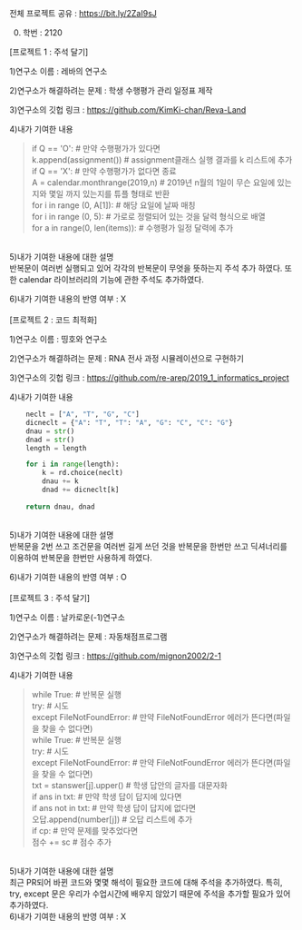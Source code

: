 전체 프로젝트 공유 : https://bit.ly/2ZaI9sJ<br>


0. 학번 : 2120<br>

[프로젝트 1 : 주석 달기]<br>

1)연구소 이름 : 레바의 연구소<br>

2)연구소가 해결하려는 문제 : 학생 수행평가 관리 일정표 제작<br>

3)연구소의 깃헙 링크 : https://github.com/KimKi-chan/Reva-Land<br>

4)내가 기여한 내용<br>
<blockquote>
    if Q == 'O':  # 만약 수행평가가 있다면<br>
        k.append(assignment())  # assignment클래스 실행 결과를 k 리스트에 추가<br>
    if Q == 'X':  # 만약 수행평가가 없다면 종료<br>
    A = calendar.monthrange(2019,n)  # 2019년 n월의 1일이 무슨 요일에 있는지와 몇일 까지 있는지를 튜플 형태로 반환<br>
    for i in range (0, A[1]):  # 해당 요일에 날짜 매칭<br>
    for i in range (0, 5):  # 가로로 정렬되어 있는 것을 달력 형식으로 배열<br>
    for a in range(0, len(items)):  # 수행평가 일정 달력에 추가<br>
</blockquote>
<br>
5)내가 기여한 내용에 대한 설명<br>
반복문이 여러번 실행되고 있어 각각의 반복문이 무엇을 뜻하는지 주석 추가 하였다. 또한 calendar 라이브러리의 기능에 관한 주석도 추가하였다.<br>

6)내가 기여한 내용의 반영 여부 : X<br>
<br>
[프로젝트 2 : 코드 최적화]<br>

1)연구소 이름 : 띵호와 연구소<br>

2)연구소가 해결하려는 문제 : RNA 전사 과정 시뮬레이션으로 구현하기<br>

3)연구소의 깃헙 링크 : https://github.com/re-arep/2019_1_informatics_project<br>

4)내가 기여한 내용<br>
```python
    neclt = ["A", "T", "G", "C"]
    dicneclt = {"A": "T", "T": "A", "G": "C", "C": "G"}
    dnau = str()
    dnad = str()
    length = length

    for i in range(length):
        k = rd.choice(neclt)
        dnau += k
        dnad += dicneclt[k]
        
    return dnau, dnad
```
<br>
5)내가 기여한 내용에 대한 설명<br>
반복문을 2번 쓰고 조건문을 여러번 길게 쓰던 것을 반복문을 한번만 쓰고 딕셔너리를 이용하여 반복문을 한번만 사용하게 하였다.<br>

6)내가 기여한 내용의 반영 여부 : O<br>
<br>
[프로젝트 3 : 주석 달기]<br>

1)연구소 이름 : 날카로운(-1)연구소<br>

2)연구소가 해결하려는 문제 : 자동채점프로그램<br>

3)연구소의 깃헙 링크 : https://github.com/mignon2002/2-1<br>

4)내가 기여한 내용<br>
<blockquote>
  while True:  # 반복문 실행<br>
      try:  # 시도<br>
      except FileNotFoundError:  # 만약 FileNotFoundError 에러가 뜬다면(파일을 찾을 수 없다면)<br>
  while True:  # 반복문 실행<br>
      try:  # 시도<br>
      except FileNotFoundError:  # 만약 FileNotFoundError 에러가 뜬다면(파일을 찾을 수 없다면)<br>
      txt = stanswer[j].upper()  # 학생 답안의 글자를 대문자화<br>
          if ans in txt:  # 만약 학생 답이 답지에 있다면<br>
          if ans not in txt:  # 만약 학생 답이 답지에 없다면<br>
              오답.append(number[j])  # 오답 리스트에 추가<br>
      if cp:  # 만약 문제를 맞추었다면<br>
          점수 += sc  # 점수 추가<br>
</blockquote>
<br>
5)내가 기여한 내용에 대한 설명<br>
최근 PR되어 바뀐 코드와 몇몇 해석이 필요한 코드에 대해 주석을 추가하였다. 특히, try, except 문은 우리가 수업시간에 배우지 않았기 때문에 주석을 추가할 필요가 있어 추가하였다.<br>
6)내가 기여한 내용의 반영 여부 : X<br>
